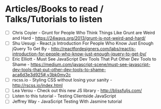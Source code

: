 # Articles/Books to read / Talks/Tutorials to listen

- [ ] Chris Coyier - Grunt for People Who Think Things Like Grunt are Weird and Hard - https://24ways.org/2013/grunt-is-not-weird-and-hard/
- [ ] Shu Uesugi - React.js Introduction For People Who Know Just Enough jQuery To Get By - http://reactfordesigners.com/labs/reactjs-introduction-for-people-who-know-just-enough-jquery-to-get-by/
- [ ] Eric Elliott - Must See JavaScript Dev Tools That Put Other Dev Tools to Shame - https://medium.com/javascript-scene/must-see-javascript-dev-tools-that-put-other-dev-tools-to-shame-aca6d3e3d925#.y3bk0mv2c
- [ ] rscss.io - Styling CSS without losing your sanity - http://rscss.io/index.html
- [ ] Lea Verou - Check out this new JS library - http://blissfuljs.com/
- [ ] Listen to this tutorial - Testing Clientside JavaScript
- [ ] Jeffrey Way - JavaScript Testing With Jasmine tutorial
